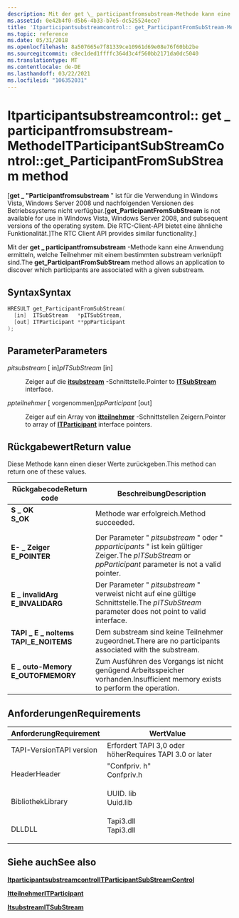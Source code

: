 ```yaml
---
description: Mit der get \_ participantfromsubstream-Methode kann eine Anwendung ermitteln, welche Teilnehmer mit einem bestimmten substream verknüpft sind.
ms.assetid: 0e42b4f0-d5b6-4b33-b7e5-dc525524ece7
title: 'Itparticipantsubstreamcontrol:: get_ParticipantFromSubStream-Methode (confpriv. h)'
ms.topic: reference
ms.date: 05/31/2018
ms.openlocfilehash: 8a507665e7f81339ce10961d69e08e76f60bb2be
ms.sourcegitcommit: c8ec1ded1ffffc364d3c4f560bb2171da0dc5040
ms.translationtype: MT
ms.contentlocale: de-DE
ms.lasthandoff: 03/22/2021
ms.locfileid: "106352031"
---
```

# <a name="itparticipantsubstreamcontrolget_participantfromsubstream-method"></a><span data-ttu-id="ef222-103">Itparticipantsubstreamcontrol:: get \_ participantfromsubstream-Methode</span><span class="sxs-lookup"><span data-stu-id="ef222-103">ITParticipantSubStreamControl::get\_ParticipantFromSubStream method</span></span>

<span data-ttu-id="ef222-104">\[**get \_ "Participantfromsubstream** " ist für die Verwendung in Windows Vista, Windows Server 2008 und nachfolgenden Versionen des Betriebssystems nicht verfügbar.</span><span class="sxs-lookup"><span data-stu-id="ef222-104">\[**get\_ParticipantFromSubStream** is not available for use in Windows Vista, Windows Server 2008, and subsequent versions of the operating system.</span></span> <span data-ttu-id="ef222-105">Die RTC-Client-API bietet eine ähnliche Funktionalität.\]</span><span class="sxs-lookup"><span data-stu-id="ef222-105">The RTC Client API provides similar functionality.\]</span></span>

<span data-ttu-id="ef222-106">Mit der **get \_ participantfromsubstream** -Methode kann eine Anwendung ermitteln, welche Teilnehmer mit einem bestimmten substream verknüpft sind.</span><span class="sxs-lookup"><span data-stu-id="ef222-106">The **get\_ParticipantFromSubStream** method allows an application to discover which participants are associated with a given substream.</span></span>

## <a name="syntax"></a><span data-ttu-id="ef222-107">Syntax</span><span class="sxs-lookup"><span data-stu-id="ef222-107">Syntax</span></span>


```C++
HRESULT get_ParticipantFromSubStream(
  [in]  ITSubStream   *pITSubStream,
  [out] ITParticipant **ppParticipant
);
```



## <a name="parameters"></a><span data-ttu-id="ef222-108">Parameter</span><span class="sxs-lookup"><span data-stu-id="ef222-108">Parameters</span></span>

<dl> <dt>

<span data-ttu-id="ef222-109">*pitsubstream* \[ in\]</span><span class="sxs-lookup"><span data-stu-id="ef222-109">*pITSubStream* \[in\]</span></span>
</dt> <dd>

<span data-ttu-id="ef222-110">Zeiger auf die [**itsubstream**](/windows/win32/api/tapi3if/nn-tapi3if-itsubstream) -Schnittstelle.</span><span class="sxs-lookup"><span data-stu-id="ef222-110">Pointer to [**ITSubStream**](/windows/win32/api/tapi3if/nn-tapi3if-itsubstream) interface.</span></span>

</dd> <dt>

<span data-ttu-id="ef222-111">*ppteilnehmer* \[ vorgenommen\]</span><span class="sxs-lookup"><span data-stu-id="ef222-111">*ppParticipant* \[out\]</span></span>
</dt> <dd>

<span data-ttu-id="ef222-112">Zeiger auf ein Array von [**itteilnehmer**](itparticipant.md) -Schnittstellen Zeigern.</span><span class="sxs-lookup"><span data-stu-id="ef222-112">Pointer to array of [**ITParticipant**](itparticipant.md) interface pointers.</span></span>

</dd> </dl>

## <a name="return-value"></a><span data-ttu-id="ef222-113">Rückgabewert</span><span class="sxs-lookup"><span data-stu-id="ef222-113">Return value</span></span>

<span data-ttu-id="ef222-114">Diese Methode kann einen dieser Werte zurückgeben.</span><span class="sxs-lookup"><span data-stu-id="ef222-114">This method can return one of these values.</span></span>



| <span data-ttu-id="ef222-115">Rückgabecode</span><span class="sxs-lookup"><span data-stu-id="ef222-115">Return code</span></span>                                                                                     | <span data-ttu-id="ef222-116">Beschreibung</span><span class="sxs-lookup"><span data-stu-id="ef222-116">Description</span></span>                                                                        |
|-------------------------------------------------------------------------------------------------|------------------------------------------------------------------------------------|
| <dl> <span data-ttu-id="ef222-117"><dt>**S \_ OK**</dt></span><span class="sxs-lookup"><span data-stu-id="ef222-117"><dt>**S\_OK**</dt></span></span> </dl>            | <span data-ttu-id="ef222-118">Methode war erfolgreich.</span><span class="sxs-lookup"><span data-stu-id="ef222-118">Method succeeded.</span></span><br/>                                                       |
| <dl> <span data-ttu-id="ef222-119"><dt>**E- \_ Zeiger**</dt></span><span class="sxs-lookup"><span data-stu-id="ef222-119"><dt>**E\_POINTER**</dt></span></span> </dl>       | <span data-ttu-id="ef222-120">Der Parameter " *pitsubstream* " oder " *ppparticipants* " ist kein gültiger Zeiger.</span><span class="sxs-lookup"><span data-stu-id="ef222-120">The *pITSubStream* or *ppParticipant* parameter is not a valid pointer.</span></span><br/> |
| <dl> <span data-ttu-id="ef222-121"><dt>**E \_ invalidArg**</dt></span><span class="sxs-lookup"><span data-stu-id="ef222-121"><dt>**E\_INVALIDARG**</dt></span></span> </dl>    | <span data-ttu-id="ef222-122">Der Parameter " *pitsubstream* " verweist nicht auf eine gültige Schnittstelle.</span><span class="sxs-lookup"><span data-stu-id="ef222-122">The *pITSubStream* parameter does not point to valid interface.</span></span><br/>         |
| <dl> <span data-ttu-id="ef222-123"><dt>**TAPI \_ E \_ noItems**</dt></span><span class="sxs-lookup"><span data-stu-id="ef222-123"><dt>**TAPI\_E\_NOITEMS**</dt></span></span> </dl> | <span data-ttu-id="ef222-124">Dem substream sind keine Teilnehmer zugeordnet.</span><span class="sxs-lookup"><span data-stu-id="ef222-124">There are no participants associated with the substream.</span></span><br/>                |
| <dl> <span data-ttu-id="ef222-125"><dt>**E \_ outo-Memory**</dt></span><span class="sxs-lookup"><span data-stu-id="ef222-125"><dt>**E\_OUTOFMEMORY**</dt></span></span> </dl>   | <span data-ttu-id="ef222-126">Zum Ausführen des Vorgangs ist nicht genügend Arbeitsspeicher vorhanden.</span><span class="sxs-lookup"><span data-stu-id="ef222-126">Insufficient memory exists to perform the operation.</span></span><br/>                    |



 

## <a name="requirements"></a><span data-ttu-id="ef222-127">Anforderungen</span><span class="sxs-lookup"><span data-stu-id="ef222-127">Requirements</span></span>



| <span data-ttu-id="ef222-128">Anforderung</span><span class="sxs-lookup"><span data-stu-id="ef222-128">Requirement</span></span> | <span data-ttu-id="ef222-129">Wert</span><span class="sxs-lookup"><span data-stu-id="ef222-129">Value</span></span> |
|-------------------------|---------------------------------------------------------------------------------------|
| <span data-ttu-id="ef222-130">TAPI-Version</span><span class="sxs-lookup"><span data-stu-id="ef222-130">TAPI version</span></span><br/> | <span data-ttu-id="ef222-131">Erfordert TAPI 3,0 oder höher</span><span class="sxs-lookup"><span data-stu-id="ef222-131">Requires TAPI 3.0 or later</span></span><br/>                                                 |
| <span data-ttu-id="ef222-132">Header</span><span class="sxs-lookup"><span data-stu-id="ef222-132">Header</span></span><br/>       | <dl> <span data-ttu-id="ef222-133"><dt>"Confpriv. h"</dt></span><span class="sxs-lookup"><span data-stu-id="ef222-133"><dt>Confpriv.h</dt></span></span> </dl> |
| <span data-ttu-id="ef222-134">Bibliothek</span><span class="sxs-lookup"><span data-stu-id="ef222-134">Library</span></span><br/>      | <dl> <span data-ttu-id="ef222-135"><dt>UUID. lib</dt></span><span class="sxs-lookup"><span data-stu-id="ef222-135"><dt>Uuid.lib</dt></span></span> </dl>   |
| <span data-ttu-id="ef222-136">DLL</span><span class="sxs-lookup"><span data-stu-id="ef222-136">DLL</span></span><br/>          | <dl> <span data-ttu-id="ef222-137"><dt>Tapi3.dll</dt></span><span class="sxs-lookup"><span data-stu-id="ef222-137"><dt>Tapi3.dll</dt></span></span> </dl>  |



## <a name="see-also"></a><span data-ttu-id="ef222-138">Siehe auch</span><span class="sxs-lookup"><span data-stu-id="ef222-138">See also</span></span>

<dl> <dt>

[<span data-ttu-id="ef222-139">**Itparticipantsubstreamcontrol**</span><span class="sxs-lookup"><span data-stu-id="ef222-139">**ITParticipantSubStreamControl**</span></span>](itparticipantsubstreamcontrol.md)
</dt> <dt>

[<span data-ttu-id="ef222-140">**Itteilnehmer**</span><span class="sxs-lookup"><span data-stu-id="ef222-140">**ITParticipant**</span></span>](itparticipant.md)
</dt> <dt>

[<span data-ttu-id="ef222-141">**Itsubstream**</span><span class="sxs-lookup"><span data-stu-id="ef222-141">**ITSubStream**</span></span>](/windows/win32/api/tapi3if/nn-tapi3if-itsubstream)
</dt> </dl>

 


